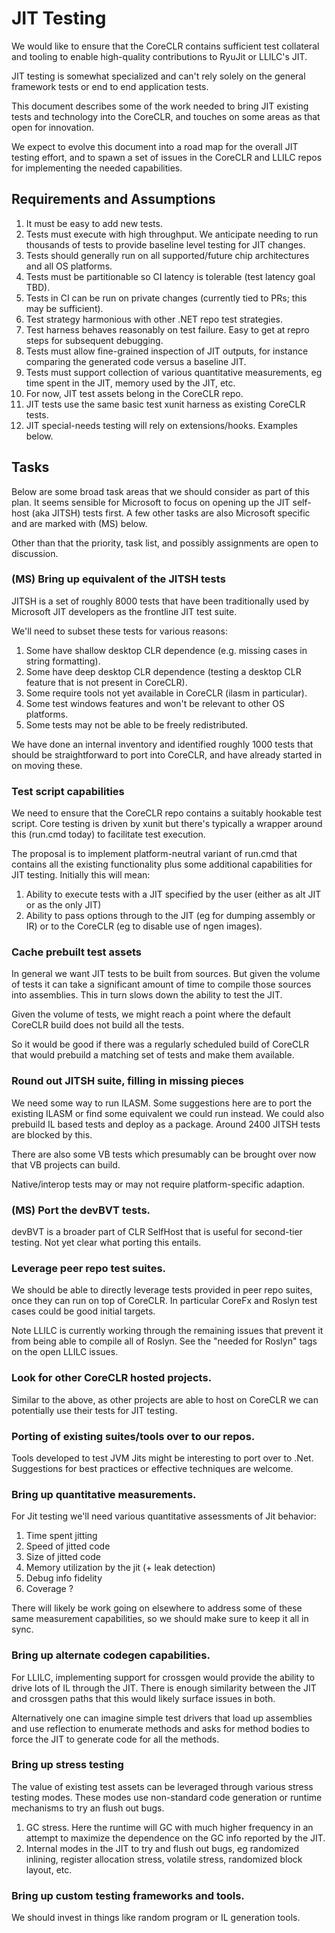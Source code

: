 # JIT Testing

We would like to ensure that the CoreCLR contains sufficient test collateral
and tooling to enable high-quality contributions to RyuJit or LLILC's JIT.

JIT testing is somewhat specialized and can't rely solely on the general
framework tests or end to end application tests.

This document describes some of the work needed to bring JIT existing tests and
technology into the CoreCLR, and touches on some areas as that open for
innovation.

We expect to evolve this document into a road map for the overall JIT testing
effort, and to spawn a set of issues in the CoreCLR and LLILC repos for
implementing the needed capabilities.

## Requirements and Assumptions

1. It must be easy to add new tests.
2. Tests must execute with high throughput. We anticipate needing to run
thousands of tests to provide baseline level testing for JIT changes.
3. Tests should generally run on all supported/future chip architectures and
all OS platforms.
4. Tests must be partitionable so CI latency is tolerable (test latency goal
TBD).
5. Tests in CI can be run on private changes (currently tied to PRs; this may
be sufficient).
6. Test strategy harmonious with other .NET repo test strategies.
7. Test harness behaves reasonably on test failure. Easy to get at repro steps
for subsequent debugging.
8. Tests must allow fine-grained inspection of JIT outputs, for instance
comparing the generated code versus a baseline JIT.
9. Tests must support collection of various quantitative measurements, eg time
spent in the JIT, memory used by the JIT, etc.
10. For now, JIT test assets belong in the CoreCLR repo.
11. JIT tests use the same basic test xunit harness as existing CoreCLR tests.
12. JIT special-needs testing will rely on extensions/hooks. Examples below.

## Tasks

Below are some broad task areas that we should consider as part of this plan.
It seems sensible for Microsoft to focus on opening up the JIT self-host
(aka JITSH) tests first. A few other tasks are also Microsoft specific and are
marked with (MS) below.

Other than that the priority, task list, and possibly assignments are open to
discussion.

### (MS) Bring up equivalent of the JITSH tests

JITSH is a set of roughly 8000 tests that have been traditionally used by
Microsoft JIT developers as the frontline JIT test suite.

We'll need to subset these tests for various reasons:

1. Some have shallow desktop CLR dependence (e.g. missing cases in string
formatting).
2. Some have deep desktop CLR dependence (testing a desktop CLR feature that
is not present in CoreCLR).
3. Some require tools not yet available in CoreCLR (ilasm in particular).
4. Some test windows features and won't be relevant to other OS platforms.
5. Some tests may not be able to be freely redistributed.

We have done an internal inventory and identified roughly 1000 tests that
should be straightforward to port into CoreCLR, and have already started in on
moving these.

### Test script capabilities

We need to ensure that the CoreCLR repo contains a suitably
hookable test script. Core testing is driven by xunit but there's typically a
wrapper around this (run.cmd today) to facilitate test execution.

The proposal is to implement platform-neutral variant of run.cmd that
contains all the existing functionality plus some additional capabilities for
JIT testing. Initially this will mean:

1. Ability to execute tests with a JIT specified by the user (either as alt
JIT or as the only JIT)
2. Ability to pass options through to the JIT (eg for dumping assembly or IR)
or to the CoreCLR (eg to disable use of ngen images).

### Cache prebuilt test assets

In general we want JIT tests to be built from sources. But given the volume
of tests it can take a significant amount of time to compile those sources into
assemblies. This in turn slows down the ability to test the JIT.

Given the volume of tests, we might reach a point where the default CoreCLR
build does not build all the tests.

So it would be good if there was a regularly scheduled build of CoreCLR that
would prebuild a matching set of tests and make them available.

### Round out JITSH suite, filling in missing pieces

We need some way to run ILASM. Some suggestions here are to port the existing
ILASM or find some equivalent we could run instead. We could also prebuild
IL based tests and deploy as a package. Around 2400 JITSH tests are blocked by
this.

There are also some VB tests which presumably can be brought over now that VB
projects can build.

Native/interop tests may or may not require platform-specific adaption.

### (MS) Port the devBVT tests.

devBVT is a broader part of CLR SelfHost that is useful for second-tier testing.
Not yet clear what porting this entails.

### Leverage peer repo test suites.

We should be able to directly leverage tests provided in peer repo suites, once
they can run on top of CoreCLR. In particular CoreFx and Roslyn test cases
could be good initial targets.

Note LLILC is currently working through the remaining issues that prevent it
from being able to compile all of Roslyn. See the "needed for Roslyn" tags
on the open LLILC issues.

### Look for other CoreCLR hosted projects.

Similar to the above, as other projects are able to host on CoreCLR we can
potentially use their tests for JIT testing.

### Porting of existing suites/tools over to our repos.

Tools developed to test JVM Jits might be interesting to port over to .Net.
Suggestions for best practices or effective techniques are welcome.

### Bring up quantitative measurements.

For Jit testing we'll need various quantitative assessments of Jit behavior:

1. Time spent jitting
2. Speed of jitted code
3. Size of jitted code
4. Memory utilization by the jit (+ leak detection)
5. Debug info fidelity
6. Coverage ?

There will likely be work going on elsewhere to address some of these same
measurement capabilities, so we should make sure to keep it all in sync.

### Bring up alternate codegen capabilities.

For LLILC, implementing support for crossgen would provide the ability to drive
lots of IL through the JIT. There is enough similarity between the JIT and
crossgen paths that this would likely surface issues in both.

Alternatively one can imagine simple test drivers that load up assemblies and
use reflection to enumerate methods and asks for method bodies to force the JIT
to generate code for all the methods.

### Bring up stress testing

The value of existing test assets can be leveraged through various stress
testing modes. These modes use non-standard code generation or runtime
mechanisms to try an flush out bugs.

1. GC stress. Here the runtime will GC with much higher frequency in an attempt
to maximize the dependence on the GC info reported by the JIT.
2. Internal modes in the JIT to try and flush out bugs, eg randomized inlining,
register allocation stress, volatile stress, randomized block layout, etc.

### Bring up custom testing frameworks and tools.

We should invest in things like random program or IL generation tools.
